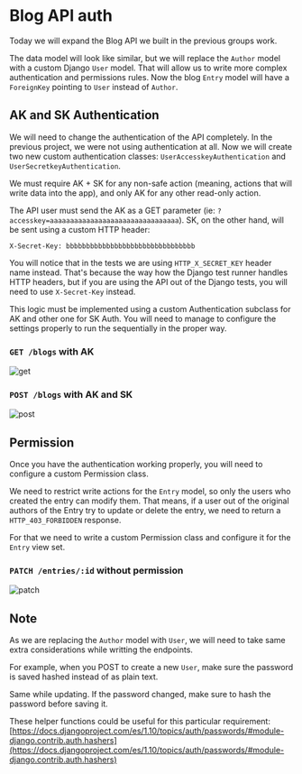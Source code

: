 # Blog API auth

Today we will expand the Blog API we built in the previous groups work.

The data model will look like similar, but we will replace the `Author` model with a custom Django `User` model. That will allow us to write more complex authentication and permissions rules. Now the blog `Entry` model will have a `ForeignKey` pointing to `User` instead of `Author`.

## AK and SK Authentication

We will need to change the authentication of the API completely. In the previous project, we were not using authentication at all. Now we will create two new custom authentication classes: `UserAccesskeyAuthentication` and `UserSecretkeyAuthentication`.

We must require AK + SK for any non-safe action (meaning, actions that will write data into the app), and only AK for any other read-only action.

The API user must send the AK as a GET parameter (ie: `?accesskey=aaaaaaaaaaaaaaaaaaaaaaaaaaaaaaaa`). SK, on the other hand, will be sent using a custom HTTP header:
```
X-Secret-Key: bbbbbbbbbbbbbbbbbbbbbbbbbbbbbbbb
```
You will notice that in the tests we are using `HTTP_X_SECRET_KEY` header name instead. That's because the way how the Django test runner handles HTTP headers, but if you are using the API out of the Django tests, you will need to use `X-Secret-Key` instead.

This logic must be implemented using a custom Authentication subclass for AK and other one for SK Auth. You will need to manage to configure the settings properly to run the sequentially in the proper way.


### `GET /blogs` with AK
![get](http://i.imgur.com/nDftmwO.png)


### `POST /blogs` with AK and SK
![post](http://i.imgur.com/kZLeBp3.png)

## Permission

Once you have the authentication working properly, you will need to configure a custom Permission class.

We need to restrict write actions for the `Entry` model, so only the users who created the entry can modify them. That means, if a user out of the original authors of the Entry try to update or delete the entry, we need to return a `HTTP_403_FORBIDDEN` response.

For that we need to write a custom Permission class and configure it for the `Entry` view set.

### `PATCH /entries/:id` without permission
![patch](http://i.imgur.com/d9tonY1.png)

## Note
As we are replacing the `Author` model with `User`, we will need to take same extra considerations while writting the endpoints.

For example, when you POST to create a new `User`, make sure the password is saved hashed instead of as plain text.

Same while updating. If the password changed, make sure to hash the password before saving it.

These helper functions could be useful for this particular requirement:
[https://docs.djangoproject.com/es/1.10/topics/auth/passwords/#module-django.contrib.auth.hashers](https://docs.djangoproject.com/es/1.10/topics/auth/passwords/#module-django.contrib.auth.hashers)
